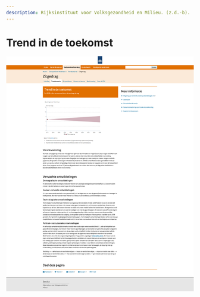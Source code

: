 ```yaml
---
description: Rijksinstituut voor Volksgezondheid en Milieu. (z.d.-b).
---
```


# Trend in de toekomst

![](../../../.gitbook/assets/screencapture-sportenbewegenincijfers-nl-toekomstverkenning-trendscenario-zitgedrag-2019-06-19-10_12.png)

